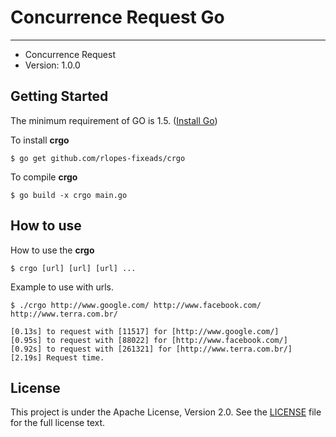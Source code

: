 # Concurrence Request Go #
-----------------------
- Concurrence Request 
- Version: 1.0.0


## Getting Started

The minimum requirement of GO is 1.5. ([Install Go](https://golang.org/dl/))

To install **crgo**
```
$ go get github.com/rlopes-fixeads/crgo
```
    
To compile **crgo**
```
$ go build -x crgo main.go
```
 
## How to use

How to use the **crgo**
```
$ crgo [url] [url] [url] ...
```
    
Example to use with urls.    
```
$ ./crgo http://www.google.com/ http://www.facebook.com/ http://www.terra.com.br/

[0.13s] to request with [11517] for [http://www.google.com/]
[0.95s] to request with [88022] for [http://www.facebook.com/]
[0.92s] to request with [261321] for [http://www.terra.com.br/]
[2.19s] Request time.
```

## License

This project is under the Apache License, Version 2.0. See the [LICENSE](LICENSE) file for the full license text.